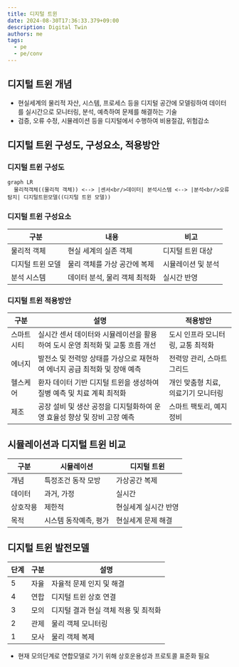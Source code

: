 ```yaml
---
title: 디지털 트윈
date: 2024-08-30T17:36:33.379+09:00
description: Digital Twin
authors: me
tags:
  - pe
  - pe/conv
---
```


## 디지털 트윈 개념

- 현실세계의 물리적 자산, 시스템, 프로세스 등을 디지털 공간에 모델링하여 데이터를 실시간으로 모니터링, 분석, 예측하여 문제를 해결하는 기술
- 검증, 오류 수정, 시뮬레이션 등을 디지털에서 수행하여 비용절감, 위험감소

## 디지털 트윈 구성도, 구성요소, 적용방안

### 디지털 트윈 구성도

```mermaid
graph LR
  물리적객체((물리적 객체)) <--> |센서<br/>데이터| 분석시스템 <--> |분석<br/>오류탐지| 디지털트윈모델((디지털 트윈 모델))
```

### 디지털 트윈 구성요소

| 구분 | 내용 | 비고 |
| --- | --- | --- |
| 물리적 객체 | 현실 세계의 실존 객체 | 디지털 트윈 대상 |
| 디지털 트윈 모델 | 물리 객체를 가상 공간에 복제 | 시뮬레이션 및 분석 |
| 분석 시스템 | 데이터 분석, 물리 객체 최적화 | 실시간 반영 |

### 디지털 트윈 적용방안

| 구분 | 설명 | 적용방안 |
| --- | --- | --- |
| 스마트시티 | 실시간 센서 데이터와 시뮬레이션을 활용하여 도시 운영 최적화 및 교통 흐름 개선 | 도시 인프라 모니터링, 교통 최적화 |
| 에너지 | 발전소 및 전력망 상태를 가상으로 재현하여 에너지 공급 최적화 및 장애 예측 | 전력망 관리, 스마트 그리드 |
| 헬스케어 | 환자 데이터 기반 디지털 트윈을 생성하여 질병 예측 및 치료 계획 최적화 | 개인 맞춤형 치료, 의료기기 모니터링 |
| 제조 | 공장 설비 및 생산 공정을 디지털화하여 운영 효율성 향상 및 장비 고장 예측 | 스마트 팩토리, 예지 정비 |

## 시뮬레이션과 디지털 트윈 비교

| 구분 | 시뮬레이션 | 디지털 트윈 |
| --- | --- | --- |
| 개념 | 특정조건 동작 모방 | 가상공간 복제 |
| 데이터 | 과거, 가정 | 실시간 |
| 상호작용 | 제한적 | 현실세계 실시간 반영 |
| 목적 | 시스템 동작예측, 평가 | 현실세계 문제 해결 |

## 디지털 트윈 발전모델

| 단계 | 구분 | 설명 |
| --- | --- | --- |
| 5 | 자율 | 자율적 문제 인지 및 해결 |
| 4 | 연합 | 디지털 트윈 상호 연결 |
| 3 | 모의 | 디지털 결과 현실 객체 적용 및 최적화 |
| 2 | 관제 | 물리 객체 모니터링 |
| 1 | 모사 | 물리 객체 복제 |

- 현재 모의단계로 연합모델로 가기 위해 상호운용성과 프로토콜 표준화 필요
